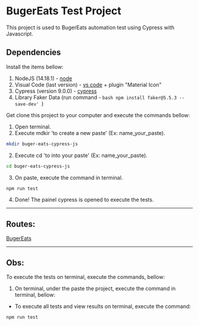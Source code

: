 # BugerEats Test Project

This project is used to BugerEats automation test using Cypress with Javascript.

## Dependencies

Install the items bellow:

1. NodeJS (14.18.1) - [node](https://nodejs.org/download/release/v14.18.1/)
2. Visual Code (last version) - [vs code](https://www.code.visualstudio.com) + plugin "Material Icon"
3. Cypress (version 9.0.0) - [cypress](https://libraries.io/npm/cypress)
4. Library Faker Data (run command - ```bash npm install faker@5.5.3 --save-dev' ```)

Get clone this project to your computer and execute the commands bellow:

1. Open terminal.
2. Execute mdkir 'to create a new paste' (Ex: name_your_paste).
```bash
mkdir buger-eats-cypress-js
```
2. Execute cd 'to into your paste' (Ex: name_your_paste).
```bash
cd buger-eats-cypress-js
```
3. On paste, execute the command in terminal.

```bash
npm run test
```

4. Done! The painel cypress is opened to execute the tests.

---

## Routes:


[BugerEats](https://buger-eats.vercel.app/)


---

## Obs:

To execute the tests on terminal, execute the commands, bellow:

1. On terminal, under the paste the project, execute the command in terminal, bellow:
 
  * To execute all tests and view results on terminal, execute the command:
```bash
npm run test
```
